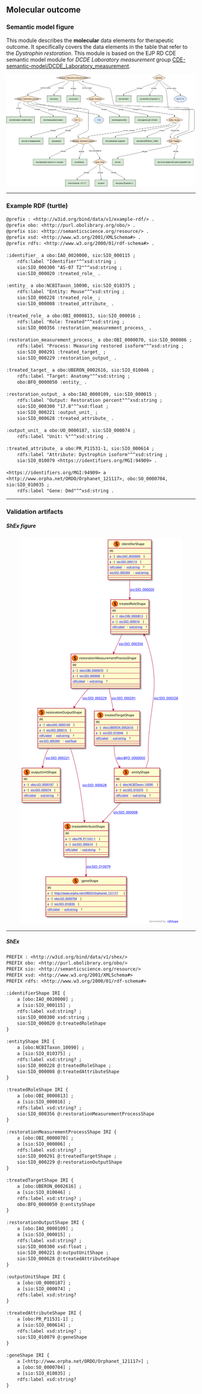 ## Molecular outcome

### Semantic model figure
This module describes the __molecular__ data elements for therapeutic outcome. It specifically covers the data elements in the table that refer to the _Dystrophin restoration_. This module is based on the EJP RD CDE semantic model module for _DCDE Laboratory measurement_ group [CDE-semantic-model/DCDE_Laboratory_measurement](https://github.com/ejp-rd-vp/CDE-semantic-model/blob/develop/docs/DCDE_lab_measurement.md).
<p align="center">
    <a href="../images/rdf/molecular_outcome.png" target="_blank">
        <img src="../images/rdf/molecular_outcome.png">
    </a>
</p>

***

### Example RDF (turtle)
```ttl
@prefix : <http://w3id.org/bind/data/v1/example-rdf/> .
@prefix obo: <http://purl.obolibrary.org/obo/> .
@prefix sio: <http://semanticscience.org/resource/> .
@prefix xsd: <http://www.w3.org/2001/XMLSchema#> .
@prefix rdfs: <http://www.w3.org/2000/01/rdf-schema#> .

:identifier_ a obo:IAO_0020000, sio:SIO_000115 ;
    rdfs:label "Identifier"^^xsd:string ;
    sio:SIO_000300 "AS-07 T2"^^xsd:string ;
    sio:SIO_000020 :treated_role_ .

:entity_ a obo:NCBITaxon_10090, sio:SIO_010375 ;
    rdfs:label "Entity: Mouse"^^xsd:string ;
    sio:SIO_000228 :treated_role_ ;
    sio:SIO_000008 :treated_attribute_ .

:treated_role_ a obo:OBI_0000813, sio:SIO_000016 ;
    rdfs:label "Role: Treated"^^xsd:string ;
    sio:SIO_000356 :restoration_measurement_process_ .

:restoration_measurement_process_ a obo:OBI_0000070, sio:SIO_000006 ;
    rdfs:label "Process: Measuring restored isoform"^^xsd:string ;
    sio:SIO_000291 :treated_target_ ;
    sio:SIO_000229 :restoration_output_ .

:treated_target_ a obo:UBERON_0002616, sio:SIO_010046 ;
    rdfs:label "Target: Anatomy"^^xsd:string ;
    obo:BFO_0000050 :entity_ .

:restoration_output_ a obo:IAO_0000109, sio:SIO_000015 ;
    rdfs:label "Output: Restoration percent"^^xsd:string ;
    sio:SIO_000300 "17.8"^^xsd:float ;
    sio:SIO_000221 :output_unit_ ;
    sio:SIO_000628 :treated_attribute_ .

:output_unit_ a obo:UO_0000187, sio:SIO_000074 ;
    rdfs:label "Unit: %"^^xsd:string .

:treated_attribute_ a obo:PR_P11531-1, sio:SIO_000614 ;
    rdfs:label "Attribute: Dystrophin isoform"^^xsd:string ; 
    sio:SIO_010079 <https://identifiers.org/MGI:94909> .

<https://identifiers.org/MGI:94909> a <http://www.orpha.net/ORDO/Orphanet_121117>, obo:SO_0000704, sio:SIO_010035 ;
    rdfs:label "Gene: Dmd"^^xsd:string .
```

***
### Validation artifacts
##### ShEx figure
<p align="center">
    <a href="../images/shex/molecular_outcome.svg" target="_blank">
        <img src="../images/shex/molecular_outcome.svg">
    </a>
</p>

***
##### ShEx
``` ShEx
PREFIX : <http://w3id.org/bind/data/v1/shex/>
PREFIX obo: <http://purl.obolibrary.org/obo/> 
PREFIX sio: <http://semanticscience.org/resource/>
PREFIX xsd: <http://www.w3.org/2001/XMLSchema#>
PREFIX rdfs: <http://www.w3.org/2000/01/rdf-schema#>

:identifierShape IRI {
    a [obo:IAO_0020000] ;
    a [sio:SIO_000115] ;
    rdfs:label xsd:string? ;
    sio:SIO_000300 xsd:string ;
    sio:SIO_000020 @:treatedRoleShape 
}

:entityShape IRI {
    a [obo:NCBITaxon_10090] ;
    a [sio:SIO_010375] ;
    rdfs:label xsd:string? ;
    sio:SIO_000228 @:treatedRoleShape ;
    sio:SIO_000008 @:treatedAttributeShape 
}

:treatedRoleShape IRI {
    a [obo:OBI_0000813] ;
    a [sio:SIO_000016] ;
    rdfs:label xsd:string? ;
    sio:SIO_000356 @:restorationMeasurementProcessShape 
}

:restorationMeasurementProcessShape IRI {
    a [obo:OBI_0000070] ;
    a [sio:SIO_000006] ;
    rdfs:label xsd:string? ;
    sio:SIO_000291 @:treatedTargetShape ;
    sio:SIO_000229 @:restorationOutputShape 
}

:treatedTargetShape IRI {
    a [obo:UBERON_0002616] ;
    a [sio:SIO_010046] ;
    rdfs:label xsd:string? ;
    obo:BFO_0000050 @:entityShape 
}

:restorationOutputShape IRI {
    a [obo:IAO_0000109] ;
    a [sio:SIO_000015] ;
    rdfs:label xsd:string? ;
    sio:SIO_000300 xsd:float ;
    sio:SIO_000221 @:outputUnitShape ;
    sio:SIO_000628 @:treatedAttributeShape 
}

:outputUnitShape IRI {
    a [obo:UO_0000187] ;
    a [sio:SIO_000074] ;
    rdfs:label xsd:string? 
}

:treatedAttributeShape IRI {
    a [obo:PR_P11531-1] ;
    a [sio:SIO_000614] ;
    rdfs:label xsd:string? ; 
    sio:SIO_010079 @:geneShape 
}

:geneShape IRI {
    a [<http://www.orpha.net/ORDO/Orphanet_121117>] ;
    a [obo:SO_0000704] ;
    a [sio:SIO_010035] ;
    rdfs:label xsd:string? 
}
```
